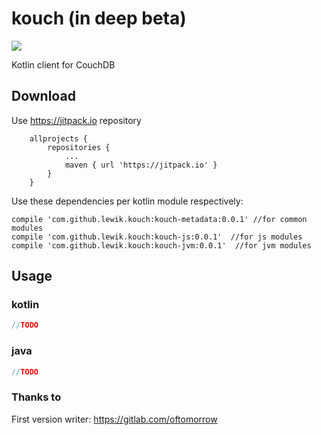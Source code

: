 # kouch (in deep beta)

[![](https://jitpack.io/v/lewik/kouch.svg)](https://jitpack.io/#lewik/kouch)

Kotlin client for CouchDB
                                      
                                      
## Download
Use https://jitpack.io repository
```
	allprojects {
		repositories {
			...
			maven { url 'https://jitpack.io' }
		}
	}
```
Use these dependencies per kotlin module respectively:
```
compile 'com.github.lewik.kouch:kouch-metadata:0.0.1' //for common modules
compile 'com.github.lewik.kouch:kouch-js:0.0.1'  //for js modules
compile 'com.github.lewik.kouch:kouch-jvm:0.0.1'  //for jvm modules
```

## Usage      
### kotlin                                        
```kotlin
//TODO
```

### java
```java
//TODO
```

### Thanks to
First version writer: https://gitlab.com/oftomorrow
